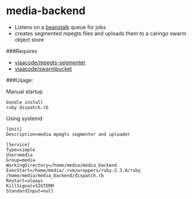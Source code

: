 # media-backend

* Listens on a [beanstalk](https://kr.github.io/beanstalkd/) queue for jobs
* creates segmented mpegts files and uploads them to a caringo swarm object store

###Requires
* [viaacode/mpegts-segmenter](https://github.com/viaacode/mpegts-segmenter)
* [viaacode/swarmbucket](https://github.com/viaacode/swarmbucket)

###Usage:

Manual startup
```
bundle install
ruby dispatch.rb
```

Using systemd
```
[Unit]
Description=media mpegts segmenter and uploader

[Service]
Type=simple
User=media
Group=media
WorkingDirectory=/home/media/media_backend
ExecStart=/home/media/.rvm/wrappers/ruby-2.3.0/ruby /home/media/media_backend/dispatch.rb
Restart=always
KillSignal=SIGTERM
StandardInput=null
```

